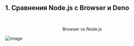 ## 1. Сравнения Node.js с Browser и Deno 
<br>

<p align="center">
  Browser vs Node.js
</p>

![image](https://user-images.githubusercontent.com/85451719/186795433-5b4955fa-c324-4303-9d73-0431979998d4.png)
